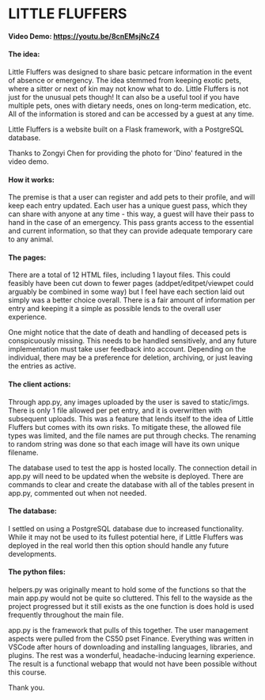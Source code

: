 # LITTLE FLUFFERS
#### Video Demo: https://youtu.be/8cnEMsjNcZ4
#### The idea:
Little Fluffers was designed to share basic petcare information in the event of absence or emergency. The idea stemmed from keeping exotic pets, where a sitter or next of kin may not know what to do. Little Fluffers is not just for the unusual pets though! It can also be a useful tool if you have multiple pets, ones with dietary needs, ones on long-term medication, etc. All of the information is stored and can be accessed by a guest at any time.

Little Fluffers is a website built on a Flask framework, with a PostgreSQL database.

Thanks to Zongyi Chen for providing the photo for 'Dino' featured in the video demo.

#### How it works:
The premise is that a user can register and add pets to their profile, and will keep each entry updated. Each user has a unique guest pass, which they can share with anyone at any time - this way, a guest will have their pass to hand in the case of an emergency. This pass grants access to the essential and current information, so that they can provide adequate temporary care to any animal.

#### The pages:
There are a total of 12 HTML files, including 1 layout files. This could feasibly have been cut down to fewer pages (addpet/editpet/viewpet could arguably be combined in some way) but I feel have each section laid out simply was a better choice overall. There is a fair amount of information per entry and keeping it a simple as possible lends to the overall user experience.

One might notice that the date of death and handling of deceased pets is conspicuously missing. This needs to be handled sensitively, and any future implementation must take user feedback into account. Depending on the individual, there may be a preference for deletion, archiving, or just leaving the entries as active.

#### The client actions:
Through app.py, any images uploaded by the user is saved to static/imgs. There is only 1 file allowed per pet entry, and it is overwritten with subsequent uploads. This was a feature that lends itself to the idea of Little Fluffers but comes with its own risks. To mitigate these, the allowed file types was limited, and the file names are put through checks. The renaming to random string was done so that each image will have its own unique filename.

The database used to test the app is hosted locally. The connection detail in app.py will need to be updated when the website is deployed. There are commands to clear and create the database with all of the tables present in app.py, commented out when not needed.

####  The database:
I settled on using a PostgreSQL database due to increased functionality. While it may not be used to its fullest potential here, if Little Fluffers was deployed in the real world then this option should handle any future developments.

#### The python files:
helpers.py was originally meant to hold some of the functions so that the main app.py would not be quite so cluttered. This fell to the wayside as the project progressed but it still exists as the one function is does hold is used frequently throughout the main file.

app.py is the framework that pulls of this together. The user management aspects were pulled from the CS50 pset Finance. Everything was written in VSCode after hours of downloading and installing languages, libraries, and plugins. The rest was a wonderful, headache-inducing learning experience. The result is a functional webapp that would not have been possible without this course.

Thank you.

